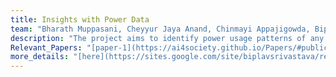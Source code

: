 ```yaml
---
title: Insights with Power Data
team: "Bharath Muppasani, Cheyyur Jaya Anand, Chinmayi Appajigowda, Biplav Srivastava, Lokesh Johri"
description: "The project aims to identify power usage patterns of any system, like buildings or factories, of interest using the harmonics data obtained from MiDAS IoT sensor. We also make power usage dataset (electricity consumption data and harmonics data) available from 8 institutions in manufacturing, education and medical institutions from the US and India "  
Relevant_Papers: "[paper-1](https://ai4society.github.io/Papers/#publication-4), [paper-2](https://ai4society.github.io/Papers/#publication-1)"
more_details: "[here](https://sites.google.com/site/biplavsrivastava/research-1/fast-slow-planning)"
---
```



